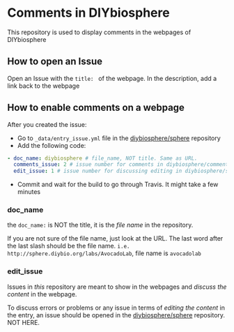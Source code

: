 # Comments in DIYbiosphere
This repository is used to display comments in the webpages of DIYbiosphere

## How to open an Issue
Open an Issue with the `title: ` of the webpage. In the description, add a link back to the webpage

## How to enable comments on a webpage
After you created the issue:
- Go to `_data/entry_issue.yml` file in the [diybiosphere/sphere](https://github.com/DIYbiosphere/sphere) repository
- Add the following code:
```yml
- doc_name: diybiosphere # file_name, NOT title. Same as URL.
  comments_issue: 2 # issue number for comments in diybiosphere/comments
  edit_issue: 1 # issue number for discussing editing in diybiosphere/sphere
```
- Commit and wait for the build to go through Travis. It might take a few minutes

### doc_name
the `doc_name:` is NOT the title, it is the _file name_ in the repository. 

If you are not sure of the file name, just look at  the URL. The last word after the last slash should be the file name. `i.e. http://sphere.diybio.org/labs/AvocadoLab`, file name is `avocadolab`

### edit_issue
Issues in _this_ repository are meant to show in the webpages and _discuss the content_ in the webpage. 

To discuss errors or problems or any issue in terms of _editing the content_ in the entry, an issue should be opened in the [diybiosphere/sphere](https://github.com/DIYbiosphere/sphere) repository. NOT HERE.

